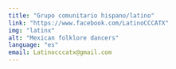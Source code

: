 ```yaml
---
title: "Grupo comunitario hispano/latino"
link: "https://www.facebook.com/LatinoCCCATX"
img: "latinx"
alt: "Mexican folklore dancers"
language: "es"
email: Latinocccatx@gmail.com
---
```

